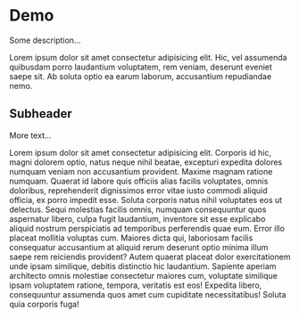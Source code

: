 # Demo

Some description...

Lorem ipsum dolor sit amet consectetur adipisicing elit. Hic, vel assumenda quibusdam porro laudantium voluptatem, rem veniam, deserunt eveniet saepe sit. Ab soluta optio ea earum laborum, accusantium repudiandae nemo.

## Subheader

More text...

Lorem ipsum dolor sit amet consectetur adipisicing elit. Corporis id hic, magni dolorem optio, natus neque nihil beatae, excepturi expedita dolores numquam veniam non accusantium provident. Maxime magnam ratione numquam.
Quaerat id labore quis officiis alias facilis voluptates, omnis doloribus, reprehenderit dignissimos error vitae iusto commodi aliquid officia, ex porro impedit esse. Soluta corporis natus nihil voluptates eos ut delectus.
Sequi molestias facilis omnis, numquam consequuntur quos aspernatur libero, culpa fugit laudantium, inventore sit esse explicabo aliquid nostrum perspiciatis ad temporibus perferendis quae eum. Error illo placeat mollitia voluptas cum.
Maiores dicta qui, laboriosam facilis consequatur accusantium at aliquid rerum deserunt optio minima illum saepe rem reiciendis provident? Autem quaerat placeat dolor exercitationem unde ipsam similique, debitis distinctio hic laudantium.
Sapiente aperiam architecto omnis molestiae consectetur maiores cum, voluptate similique ipsam voluptatem ratione, tempora, veritatis est eos! Expedita libero, consequuntur assumenda quos amet cum cupiditate necessitatibus! Soluta quia corporis fuga!
